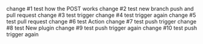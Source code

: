 change #1 test how the POST works
change #2 test new branch push and pull request 
change #3 test trigger
change #4 test trigger again
change #5 test pull request
change #6 test Action
change #7 test push trigger
change #8 test New plugin 
change #9 test push trigger again
change #10 test push trigger again
